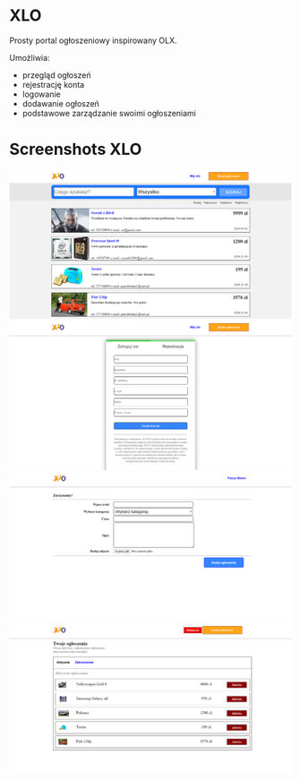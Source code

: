 # XLO

Prosty portal ogłoszeniowy inspirowany OLX. 

Umożliwia:
- przegląd ogłoszeń
- rejestrację konta
- logowanie
- dodawanie ogłoszeń
- podstawowe zarządzanie swoimi ogłoszeniami

# Screenshots XLO

![Przegląd ogłoszeń](ss/strona_glowna.png)
![Rejestracja konta](ss/rejestracja.png)
![Dodawanie ogłoszeń](https://raw.githubusercontent.com/Bemek00/XLO/beta/ss/dodawanie_ogloszenia.PNG)
![Twoje ogłoszenia](ss/twoje_ogloszenia.png)